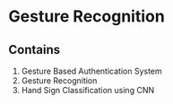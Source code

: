# Gesture Recognition

## Contains
1. Gesture Based Authentication System
2. Gesture Recognition
3. Hand Sign Classification using CNN
